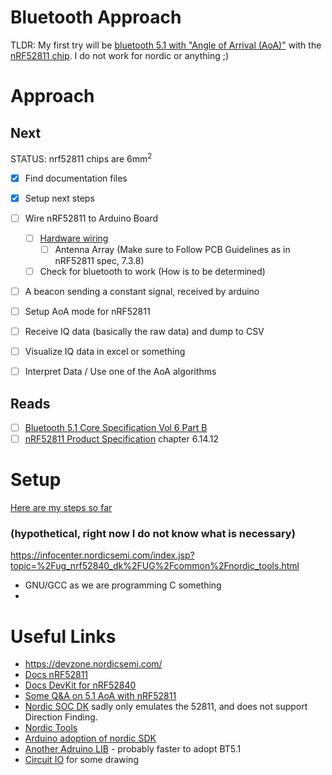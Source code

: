 # Bluetooth Approach

TLDR: My first try will be [bluetooth 5.1 with "Angle of Arrival (AoA)"](https://www.bluetooth.com/blog/new-aoa-aod-bluetooth-capabilities/) 
with the [nRF52811 chip](https://www.nordicsemi.com/Products/Low-power-short-range-wireless/nRF52811/GetStarted).
I do not work for nordic or anything ;)

# Approach

## Next

STATUS: nrf52811 chips are 6mm<sup>2</sup> 

- [x] Find documentation files
- [x] Setup next steps
- [ ] Wire nRF52811 to Arduino Board
    - [ ] [Hardware wiring](research/ext_resources/nRF52811_PS_v1.0.pdf)
        - [ ] Antenna Array (Make sure to Follow PCB Guidelines as in nRF52811 spec, 7.3.8)
    - [ ] Check for bluetooth to work (How is to be determined)
- [ ] A beacon sending a constant signal, received by arduino
- [ ] Setup AoA mode for nRF52811 
- [ ] Receive IQ data (basically the raw data) and dump to CSV
- [ ] Visualize IQ data in excel or something
- [ ] Interpret Data / Use one of the AoA algorithms

    
## Reads

- [ ] [Bluetooth 5.1 Core Specification Vol 6 Part B](research/ext_resources/Core_v5.1.pdf)
- [ ] [nRF52811 Product Specification](research/ext_resources/nRF52811_PS_v1.0.pdf)  chapter 6.14.12

# Setup

[Here are my steps so far](research/bluetooth/Setup-Done.md)

### (hypothetical, right now I do not know what is necessary)

https://infocenter.nordicsemi.com/index.jsp?topic=%2Fug_nrf52840_dk%2FUG%2Fcommon%2Fnordic_tools.html

* GNU/GCC as we are programming C something
* 

# Useful Links

* https://devzone.nordicsemi.com/
* [Docs nRF52811](https://infocenter.nordicsemi.com/index.jsp?topic=%2Fstruct_nrf52%2Fstruct%2Fnrf52811.html&cp=3_3)
* [Docs DevKit for nRF52840](https://infocenter.nordicsemi.com/index.jsp?topic=%2Fug_nrf52840_dk%2FUG%2Fnrf52840_DK%2Fkit_content.html)
* [Some Q&A on 5.1 AoA with nRF52811](https://devzone.nordicsemi.com/f/nordic-q-a/53729/nrf52811-aoa-mode-config)
* [Nordic SOC DK](https://www.nordicsemi.com/Software-and-tools/Software/nRF5-SDK)
sadly only emulates the 52811, and does not support Direction Finding.
* [Nordic Tools](https://infocenter.nordicsemi.com/index.jsp?topic=%2Fug_nrf52840_dk%2FUG%2Fcommon%2Fnordic_tools.html)
* [Arduino adoption of nordic SDK](https://github.com/sandeepmistry/arduino-nRF5)
* [Another Adruino LIB](https://github.com/adafruit/Adafruit_nRF52_Arduino) - probably faster to adopt BT5.1
* [Circuit IO](https://www.circuito.io/) for some drawing
